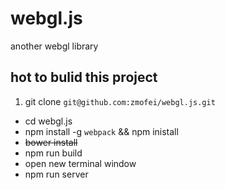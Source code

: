 # webgl.js
another webgl library

## hot to bulid this project

1. git clone `git@github.com:zmofei/webgl.js.git`
- cd webgl.js
- npm install -g `webpack` && npm inistall
- <del> bower install </del>
- npm run build
- open new terminal window
- npm run server
